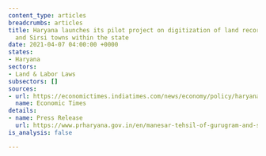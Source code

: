 ```yaml
---
content_type: articles
breadcrumbs: articles
title: Haryana launches its pilot project on digitization of land records in Manesar
  and Sirsi towns within the state
date: 2021-04-07 04:00:00 +0000
states:
- Haryana
sectors:
- Land & Labor Laws
subsectors: []
sources:
- url: https://economictimes.indiatimes.com/news/economy/policy/haryana-rolls-out-pilot-project-for-digital-land-record-modernisation-programme/articleshow/81842279.cms
  name: Economic Times
details:
- name: Press Release
  url: https://www.prharyana.gov.in/en/manesar-tehsil-of-gurugram-and-sirsi-village-of-karnal-have-been-selected-for-implementation-of-the
is_analysis: false

---
```

